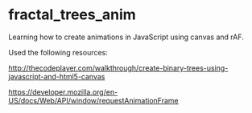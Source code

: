 # fractal_trees_anim

Learning how to create animations in JavaScript using canvas and rAF.

Used the following resources:

http://thecodeplayer.com/walkthrough/create-binary-trees-using-javascript-and-html5-canvas

https://developer.mozilla.org/en-US/docs/Web/API/window/requestAnimationFrame
